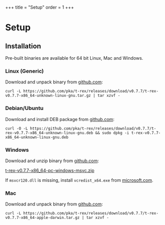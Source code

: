 +++
title = "Setup"
order = 1
+++

Setup
=====

Installation
------------

Pre-built binaries are available for 64 bit Linux, Mac and Windows.

<div class="vtab">

### Linux (Generic)

Download and unpack binary from [github.com](https://github.com/pka/t-rex/releases/latest):

`curl -L https://github.com/pka/t-rex/releases/download/v0.7.7/t-rex-v0.7.7-x86_64-unknown-linux-gnu.tar.gz | tar xzvf -`

</div><div class="vtab">

### Debian/Ubuntu

Download and install DEB package from [github.com](https://github.com/pka/t-rex/releases/latest):

`curl -O -L https://github.com/pka/t-rex/releases/download/v0.7.7/t-rex-v0.7.7-x86_64-unknown-linux-gnu.deb && sudo dpkg -i t-rex-v0.7.7-x86_64-unknown-linux-gnu.deb`

</div><div class="vtab">

### Windows

Download and unzip binary from [github.com](https://github.com/pka/t-rex/releases/latest):

[t-rex-v0.7.7-x86_64-pc-windows-msvc.zip](https://github.com/pka/t-rex/releases/download/v0.7.7/t-rex-v0.7.7-x86_64-pc-windows-msvc.zip)

If `msvcr120.dll` is missing, install `vcredist_x64.exe` from [microsoft.com](https://www.microsoft.com/download/details.aspx?id=40784).

</div><div class="vtab">

### Mac

Download and unpack binary from [github.com](https://github.com/pka/t-rex/releases/latest):

`curl -L https://github.com/pka/t-rex/releases/download/v0.7.7/t-rex-v0.7.7-x86_64-apple-darwin.tar.gz | tar xzvf -`

</div>
